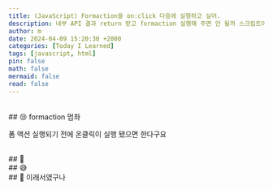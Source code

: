 ```yaml
---
title: (JavaScript) Formaction을 on:click 다음에 실행하고 싶어.
description: 내부 API 결과 return 받고 formaction 실행해 주면 안 될까 스크립트야??...
author: m
date: 2024-04-09 15:20:30 +2000
categories: [Today I Learned]
tags: [javascript, html]
pin: false
math: false
mermaid: false
read: false
---
```


<br>
## 😢 formaction 멈촤

폼 액션 실행되기 전에 온클릭이 실행 됐으면 한다구요

<br>
## 🙏 

<br>
## 😅 



<br>
## 🫡 이래서였구나



<br>